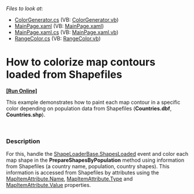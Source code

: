 <!-- default file list -->
*Files to look at*:

* [ColorGenerator.cs](./CS/ColorizeMapShapes/ColorGenerator.cs) (VB: [ColorGenerator.vb](./VB/ColorizeMapShapes/ColorGenerator.vb))
* [MainPage.xaml](./CS/ColorizeMapShapes/MainPage.xaml) (VB: [MainPage.xaml](./VB/ColorizeMapShapes/MainPage.xaml))
* [MainPage.xaml.cs](./CS/ColorizeMapShapes/MainPage.xaml.cs) (VB: [MainPage.xaml.vb](./VB/ColorizeMapShapes/MainPage.xaml.vb))
* [RangeColor.cs](./CS/ColorizeMapShapes/RangeColor.cs) (VB: [RangeColor.vb](./VB/ColorizeMapShapes/RangeColor.vb))
<!-- default file list end -->
# How to colorize map contours loaded from Shapefiles
<!-- run online -->
**[[Run Online]](https://codecentral.devexpress.com/e4590)**
<!-- run online end -->


<p>This example demonstrates how to paint each map contour in a specific color depending on population data from Shapefiles (<strong>Countries.dbf</strong>, <strong>Countries.shp</strong>).</p><p><br />
</p>


<h3>Description</h3>

<p>For this, handle the <a href="http://documentation.devexpress.com/#Silverlight/DevExpressXpfMapShapeLoaderBase_ShapesLoadedtopic"><u>ShapeLoaderBase.ShapesLoaded</u></a> event and color each map shape in the <strong>PrepareShapesByPopulation</strong> method using information from Shapefiles (a country name, population, country shapes). This information is accessed from Shapefiles by attributes using the <a href="http://documentation.devexpress.com/#Silverlight/DevExpressXpfMapMapItemAttribute_Nametopic"><u>MapItemAttribute.Name</u></a>, <a href="http://documentation.devexpress.com/#Silverlight/DevExpressXpfMapMapItemAttribute_Typetopic"><u>MapItemAttribute.Type</u></a> and <a href="http://documentation.devexpress.com/#Silverlight/DevExpressXpfMapMapItemAttribute_Valuetopic"><u>MapItemAttribute.Value</u></a> properties. </p><br />


<br/>


